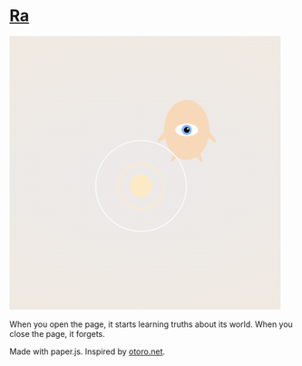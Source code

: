 # [Ra](https://lunarbaby.ml)

![image](image.png)

When you open the page,
it starts learning truths about its world.
When you close the page, it forgets.

Made with paper.js.
Inspired by [otoro.net](https://otoro.net/).
